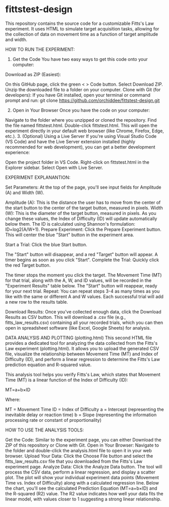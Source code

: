 # fittstest-design
This repository contains the source code for a customizable Fitts's Law experiment. It uses HTML to simulate target acquisition tasks, allowing for the collection of data on movement time as a function of target amplitude and width.

HOW TO RUN THE EXPERIMENT:

1. Get the Code
You have two easy ways to get this code onto your computer:

Download as ZIP (Easiest):

On this GitHub page, click the green < > Code button.
Select Download ZIP.
Unzip the downloaded file to a folder on your computer.
Clone with Git (for developers):
If you have Git installed, open your terminal or command prompt and run:
git clone https://github.com/orchiddee/fittstest-design.git

2. Open in Your Browser
Once you have the code on your computer:

Navigate to the folder where you unzipped or cloned the repository.
Find the file named fittstest.html.
Double-click fittstest.html. This will open the experiment directly in your default web browser (like Chrome, Firefox, Edge, etc.).
3. (Optional) Using a Live Server
If you're using Visual Studio Code (VS Code) and have the Live Server extension installed (highly recommended for web development), you can get a better development experience:

Open the project folder in VS Code.
Right-click on fittstest.html in the Explorer sidebar.
Select Open with Live Server.

EXPERIMENT EXPLANANTION:

Set Parameters: At the top of the page, you'll see input fields for Amplitude (A) and Width (W).

Amplitude (A): This is the distance the user has to move from the center of the start button to the center of the target button, measured in pixels.
Width (W): This is the diameter of the target button, measured in pixels.
As you change these values, the Index of Difficulty (ID) will update automatically below them. 
The ID is calculated using Shannon's formulation: ID=log2(A/W+1).
Prepare Experiment: Click the Prepare Experiment button. This will center the blue "Start" button in the experiment area.

Start a Trial: Click the blue Start button.

The "Start" button will disappear, and a red "Target" button will appear.
A timer begins as soon as you click "Start".
Complete the Trial: Quickly click the red Target button.

The timer stops the moment you click the target.
The Movement Time (MT) for that trial, along with the A, W, and ID values, will be recorded in the "Experiment Results" table below.
The "Start" button will reappear, ready for your next trial.
Repeat: You can repeat steps 3-4 as many times as you like with the same or different A and W values. Each successful trial will add a new row to the results table.

Download Results: Once you've collected enough data, click the Download Results as CSV button. This will download a .csv file (e.g., fitts_law_results.csv) containing all your recorded trials, which you can then open in spreadsheet software (like Excel, Google Sheets) for analysis.

DATA ANALYSIS AND PLOTTING (plotting.html)
This second HTML file provides a dedicated tool for analyzing the data collected from the Fitts's Law experiment (plotting.html). It allows you to upload the generated CSV file, visualize the relationship between Movement Time (MT) and Index of Difficulty (ID), and perform a linear regression to determine the Fitts's Law prediction equation and R-squared value.

This analysis tool helps you verify Fitts's Law, which states that Movement Time (MT) is a linear function of the Index of Difficulty (ID):

MT=a+b×ID

Where:

MT = Movement Time
ID = Index of Difficulty
a = Intercept (representing the inevitable delay or reaction time)
b = Slope (representing the information processing rate or constant of proportionality)

HOW TO USE THE ANALYSIS TOOLS:

Get the Code: Similar to the experiment page, you can either Download the ZIP of this repository or Clone with Git.
Open in Your Browser: Navigate to the folder and double-click the analysis.html file to open it in your web browser.
Upload Your Data:
Click the Choose File button and select the fitts_law_results.csv file that you downloaded from the Fitts's Law experiment page.
Analyze Data: Click the Analyze Data button.
The tool will process the CSV data, perform a linear regression, and display a scatter plot.
The plot will show your individual experiment data points (Movement Time vs. Index of Difficulty) along with a calculated regression line.
Below the chart, you'll see the calculated Prediction Equation (MT=a+b×ID) and the R-squared (R2) value. 
The R2 value indicates how well your data fits the linear model, with values closer to 1 suggesting a strong linear relationship.

